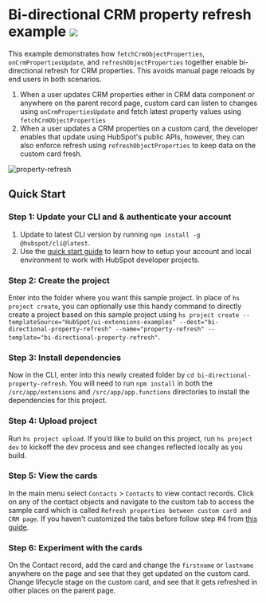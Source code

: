 # Bi-directional CRM property refresh example ![](https://badgen.net/badge/-/TypeScript/blue?icon=typescript&label)

This example demonstrates how `fetchCrmObjectProperties`, `onCrmPropertiesUpdate`, and `refreshObjectProperties` together enable bi-directional refresh for CRM properties. This avoids manual page reloads by end users in both scenarios.

1. When a user updates CRM properties either in CRM data component or anywhere on the parent record page, custom card can listen to changes using `onCrmPropertiesUpdate` and fetch latest property values using `fetchCrmObjectProperties`
2. When a user updates a CRM properties on a custom card, the developer enables that update using HubSpot's public APIs, however, they can also enforce refresh using `refreshObjectProperties` to keep data on the custom card fresh.

![property-refresh](https://github.com/HubSpot/ui-extensions-examples/assets/20711270/0a13b2bc-c6d7-4fd6-a43c-225e9d94aef4)

## Quick Start

### Step 1: Update your CLI and & authenticate your account

1. Update to latest CLI version by running `npm install -g @hubspot/cli@latest`.
2. Use the [quick start guide](https://developers.hubspot.com/docs/platform/ui-extensions-quickstart) to learn how to setup your account and local environment to work with HubSpot developer projects.

### Step 2: Create the project

Enter into the folder where you want this sample project. In place of `hs project create`, you can optionally use this handy command to directly create a project based on this sample project using `hs project create --templateSource="HubSpot/ui-extensions-examples" --dest="bi-directional-property-refresh" --name="property-refresh" --template="bi-directional-property-refresh"`.

### Step 3: Install dependencies

Now in the CLI, enter into this newly created folder by `cd bi-directional-property-refresh`. You will need to run `npm install` in both the `/src/app/extensions` and `/src/app/app.functions` directories to install the dependencies for this project.

### Step 4: Upload project

Run `hs project upload`. If you’d like to build on this project, run `hs project dev` to kickoff the dev process and see changes reflected locally as you build.

### Step 5: View the cards

In the main menu select `Contacts` > `Contacts` to view contact records. Click on any of the contact objects and navigate to the custom tab to access the sample card which is called `Refresh properties between custom card and CRM page`. If you haven't customized the tabs before follow step #4 from [this guide](https://developers.hubspot.com/docs/platform/ui-extensions-quickstart).

### Step 6: Experiment with the cards

On the Contact record, add the card and change the `firstname` or `lastname` anywhere on the page and see that they get updated on the custom card. Change lifecycle stage on the custom card, and see that it gets refreshed in other places on the parent page.
